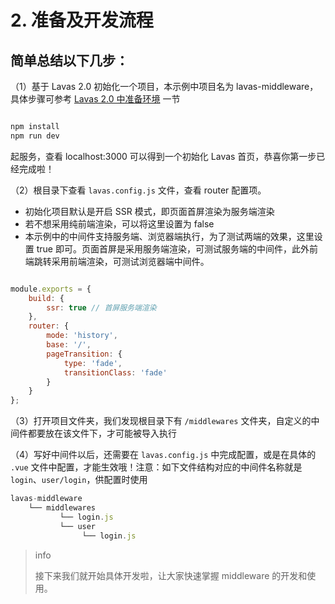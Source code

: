 # 2. 准备及开发流程


## 简单总结以下几步：

（1）基于 Lavas 2.0 初始化一个项目，本示例中项目名为 lavas-middleware，具体步骤可参考 [Lavas 2.0 中准备环境](https://lavas.baidu.com/codelab/get-started/prepare) 一节

``` bash

npm install
npm run dev

```
起服务，查看 localhost:3000 可以得到一个初始化 Lavas 首页，恭喜你第一步已经完成啦！



（2）根目录下查看 `lavas.config.js` 文件，查看 router 配置项。

- 初始化项目默认是开启 SSR 模式，即页面首屏渲染为服务端渲染
- 若不想采用纯前端渲染，可以将这里设置为 false
- 本示例中的中间件支持服务端、浏览器端执行，为了测试两端的效果，这里设置 true 即可。页面首屏是采用服务端渲染，可测试服务端的中间件，此外前端跳转采用前端渲染，可测试浏览器端中间件。


``` js

module.exports = {
    build: {
        ssr: true // 首屏服务端渲染
    },
    router: {
        mode: 'history',
        base: '/',
        pageTransition: {
            type: 'fade',
            transitionClass: 'fade'
        }
    }
};

```


（3）打开项目文件夹，我们发现根目录下有 `/middlewares` 文件夹，自定义的中间件都要放在该文件下，才可能被导入执行

（4）写好中间件以后，还需要在 `lavas.config.js` 中完成配置，或是在具体的 `.vue` 文件中配置，才能生效哦！注意：如下文件结构对应的中间件名称就是 `login`、`user/login`，供配置时使用


``` js
lavas-middleware
    └── middlewares
           └── login.js
           └── user
                └── login.js

```

> info
>
> 接下来我们就开始具体开发啦，让大家快速掌握 middleware 的开发和使用。

